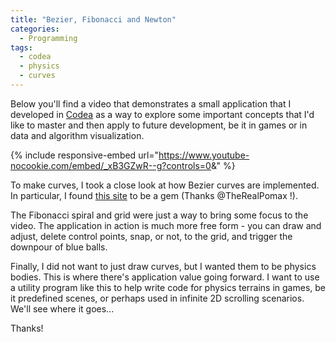 ```yaml
---
title: "Bezier, Fibonacci and Newton"
categories:
  - Programming
tags:
  - codea
  - physics
  - curves
---
```


Below you'll find a video that demonstrates a small application that I developed in [Codea](https://codea.io) as a way to explore some important concepts that I'd like to master and then apply to future development, be it in games or in data and algorithm visualization.

{% include responsive-embed url="https://www.youtube-nocookie.com/embed/_xB3GZwR--g?controls=0&amp;" %}

To make curves, I took a close look at how Bezier curves are implemented. In particular, I found [this site](https://pomax.github.io/bezierinfo/) to be a gem (Thanks @TheRealPomax !).

The Fibonacci spiral and grid were just a way to bring some focus to the video. The application in action is much more free form - you can draw and adjust, delete control points, snap, or not, to the grid, and trigger the downpour of blue balls.

Finally, I did not want to just draw curves, but I wanted them to be physics bodies. This is where there's application value going forward. I want to use a utility program like this to help write code for physics terrains in games, be it predefined scenes, or perhaps used in infinite 2D scrolling scenarios. We'll see where it goes...

Thanks!